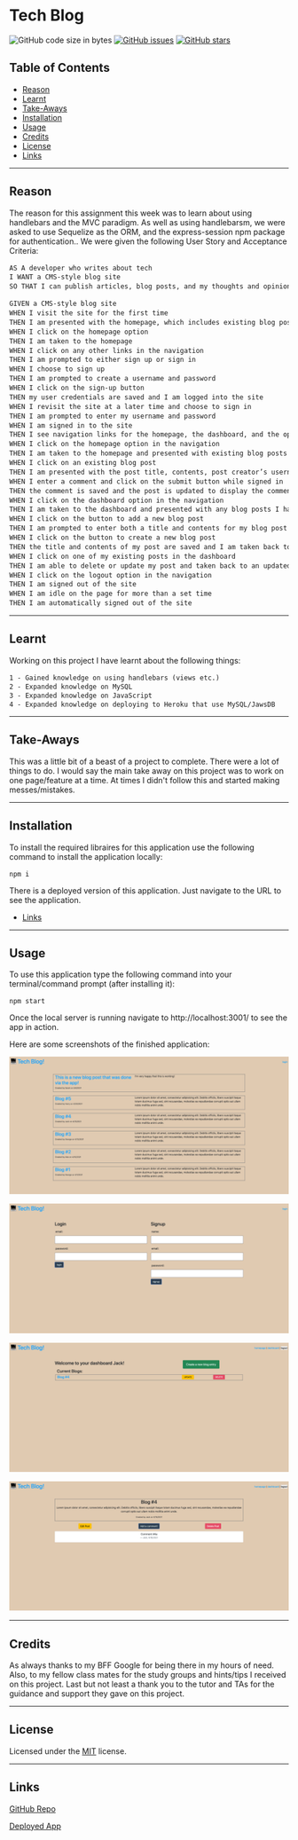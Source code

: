 # Tech Blog
![GitHub code size in bytes](https://img.shields.io/github/languages/code-size/jdbell123/tech_blog)
 [![GitHub issues](https://img.shields.io/github/issues/jdbell123/tech_blog)](https://github.com/jdbell123/tech_blog/issues)
 [![GitHub stars](https://img.shields.io/github/stars/jdbell123/tech_blog)](https://github.com/jdbell123/tech_blog/stargazers)
## Table of Contents

* [Reason](#reason)
* [Learnt](#learnt)
* [Take-Aways](#Take-Aways)
* [Installation](#installation)
* [Usage](#usage)
* [Credits](#credits)
* [License](#license)
* [Links](#links)

***

## Reason

The reason for this assignment this week was to learn about using handlebars and the MVC paradigm. As well as using handlebarsm, we were asked to use Sequelize as the ORM, and the express-session npm package for authentication.. We were given the following User Story and Acceptance Criteria:

```md
AS A developer who writes about tech
I WANT a CMS-style blog site
SO THAT I can publish articles, blog posts, and my thoughts and opinions
```

```md
GIVEN a CMS-style blog site
WHEN I visit the site for the first time
THEN I am presented with the homepage, which includes existing blog posts if any have been posted; navigation links for the homepage and the dashboard; and the option to log in
WHEN I click on the homepage option
THEN I am taken to the homepage
WHEN I click on any other links in the navigation
THEN I am prompted to either sign up or sign in
WHEN I choose to sign up
THEN I am prompted to create a username and password
WHEN I click on the sign-up button
THEN my user credentials are saved and I am logged into the site
WHEN I revisit the site at a later time and choose to sign in
THEN I am prompted to enter my username and password
WHEN I am signed in to the site
THEN I see navigation links for the homepage, the dashboard, and the option to log out
WHEN I click on the homepage option in the navigation
THEN I am taken to the homepage and presented with existing blog posts that include the post title and the date created
WHEN I click on an existing blog post
THEN I am presented with the post title, contents, post creator’s username, and date created for that post and have the option to leave a comment
WHEN I enter a comment and click on the submit button while signed in
THEN the comment is saved and the post is updated to display the comment, the comment creator’s username, and the date created
WHEN I click on the dashboard option in the navigation
THEN I am taken to the dashboard and presented with any blog posts I have already created and the option to add a new blog post
WHEN I click on the button to add a new blog post
THEN I am prompted to enter both a title and contents for my blog post
WHEN I click on the button to create a new blog post
THEN the title and contents of my post are saved and I am taken back to an updated dashboard with my new blog post
WHEN I click on one of my existing posts in the dashboard
THEN I am able to delete or update my post and taken back to an updated dashboard
WHEN I click on the logout option in the navigation
THEN I am signed out of the site
WHEN I am idle on the page for more than a set time
THEN I am automatically signed out of the site 
```

---

## Learnt

Working on this project I have learnt about the following things:

    1 - Gained knowledge on using handlebars (views etc.)
    2 - Expanded knowledge on MySQL
    3 - Expanded knowledge on JavaScript
    4 - Expanded knowledge on deploying to Heroku that use MySQL/JawsDB

---

## Take-Aways

This was a little bit of a beast of a project to complete. There were a lot of things to do. I would say the main take away on this project was to work on one page/feature at a time. At times I didn't follow this and started making messes/mistakes.

---

## Installation

To install the required libraires for this application use the following command to install the application locally:

```
npm i
```

There is a deployed version of this application. Just navigate to the URL to see the application.

* [Links](#links)

---

## Usage 

To use this application type the following command into your terminal/command prompt (after installing it):

```
npm start
```

Once the local server is running navigate to http://localhost:3001/ to see the app in action.

Here are some screenshots of the finished application:

![Homepage Screenshot](./assets/images/homepage.png "Homepage Screenshot")

![Login Page Screenshot](./assets/images/login_page.png "Login Page Screenshot")

![Dashboard Screenshot](./assets/images/dashboard.png "Dashboard Screenshot")

![Blog Page Screenshot](./assets/images/blog_page.png "Blog Page Screenshot")

---

## Credits

As always thanks to my BFF Google for being there in my hours of need. Also, to my fellow class mates for the study groups and hints/tips I received on this project. Last but not least a thank you to the tutor and TAs for the guidance and support they gave on this project. 

---

## License


Licensed under the [MIT](./LICENSE) license.


---

## Links

[GitHub Repo](https://github.com/jdbell123/tech_blog)

[Deployed App](https://calm-bayou-90219.herokuapp.com/)